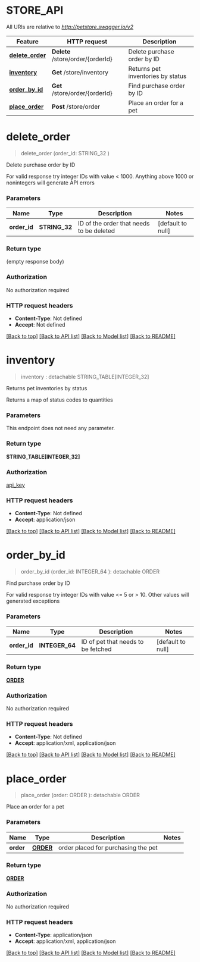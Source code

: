 # STORE_API

All URIs are relative to *http://petstore.swagger.io/v2*

Feature | HTTP request | Description
------------- | ------------- | -------------
[**delete_order**](STORE_API.md#delete_order) | **Delete** /store/order/{orderId} | Delete purchase order by ID
[**inventory**](STORE_API.md#inventory) | **Get** /store/inventory | Returns pet inventories by status
[**order_by_id**](STORE_API.md#order_by_id) | **Get** /store/order/{orderId} | Find purchase order by ID
[**place_order**](STORE_API.md#place_order) | **Post** /store/order | Place an order for a pet


# **delete_order**
> delete_order (order_id: STRING_32 )
	

Delete purchase order by ID

For valid response try integer IDs with value < 1000. Anything above 1000 or nonintegers will generate API errors


### Parameters

Name | Type | Description  | Notes
------------- | ------------- | ------------- | -------------
 **order_id** | **STRING_32**| ID of the order that needs to be deleted | [default to null]

### Return type

{empty response body)

### Authorization

No authorization required

### HTTP request headers

 - **Content-Type**: Not defined
 - **Accept**: Not defined

[[Back to top]](#) [[Back to API list]](../README.md#documentation-for-api-endpoints) [[Back to Model list]](../README.md#documentation-for-models) [[Back to README]](../README.md)

# **inventory**
> inventory : detachable STRING_TABLE[INTEGER_32]
	

Returns pet inventories by status

Returns a map of status codes to quantities


### Parameters
This endpoint does not need any parameter.

### Return type

**STRING_TABLE[INTEGER_32]**

### Authorization

[api_key](../README.md#api_key)

### HTTP request headers

 - **Content-Type**: Not defined
 - **Accept**: application/json

[[Back to top]](#) [[Back to API list]](../README.md#documentation-for-api-endpoints) [[Back to Model list]](../README.md#documentation-for-models) [[Back to README]](../README.md)

# **order_by_id**
> order_by_id (order_id: INTEGER_64 ): detachable ORDER
	

Find purchase order by ID

For valid response try integer IDs with value <= 5 or > 10. Other values will generated exceptions


### Parameters

Name | Type | Description  | Notes
------------- | ------------- | ------------- | -------------
 **order_id** | **INTEGER_64**| ID of pet that needs to be fetched | [default to null]

### Return type

[**ORDER**](Order.md)

### Authorization

No authorization required

### HTTP request headers

 - **Content-Type**: Not defined
 - **Accept**: application/xml, application/json

[[Back to top]](#) [[Back to API list]](../README.md#documentation-for-api-endpoints) [[Back to Model list]](../README.md#documentation-for-models) [[Back to README]](../README.md)

# **place_order**
> place_order (order: ORDER ): detachable ORDER
	

Place an order for a pet


### Parameters

Name | Type | Description  | Notes
------------- | ------------- | ------------- | -------------
 **order** | [**ORDER**](ORDER.md)| order placed for purchasing the pet | 

### Return type

[**ORDER**](Order.md)

### Authorization

No authorization required

### HTTP request headers

 - **Content-Type**: application/json
 - **Accept**: application/xml, application/json

[[Back to top]](#) [[Back to API list]](../README.md#documentation-for-api-endpoints) [[Back to Model list]](../README.md#documentation-for-models) [[Back to README]](../README.md)

